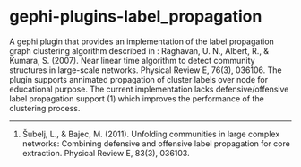gephi-plugins-label_propagation
===============================

A gephi plugin that provides an implementation of the label propagation graph clustering algorithm described in : Raghavan, U. N., Albert, R., & Kumara, S. (2007). Near linear time algorithm to detect community structures in large-scale networks. Physical Review E, 76(3), 036106.
The plugin supports annimated propagation of cluster labels over node for educational purpose.
The current implementation lacks defensive/offensive label propagation support (1) which improves the performance of the clustering process.

---
1. Šubelj, L., & Bajec, M. (2011). Unfolding communities in large complex networks: Combining defensive and offensive label propagation for core extraction. Physical Review E, 83(3), 036103.
